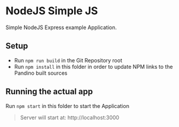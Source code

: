 # NodeJS Simple JS

Simple NodeJS Express example Application.

## Setup
- Run `npm run build` in the Git Repository root
- Run `npm install` in this folder in order to update NPM links to the Pandino built sources

## Running the actual app
Run `npm start` in this folder to start the Application

> Server will start at: http://localhost:3000
